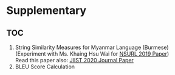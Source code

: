 # Supplementary

## TOC

1. String Similarity Measures for Myanmar Language (Burmese)
   (Experiment with Ms. Khaing Hsu Wai for [NSURL 2019 Paper](https://aclanthology.org/2019.nsurl-1.14/))   
   Read this paper also: [JIIST 2020 Journal Paper](https://github.com/ye-kyaw-thu/papers/blob/master/JIIST-April-2020/no.4.my-string-similarity.pdf)  
2. BLEU Score Calculation  
